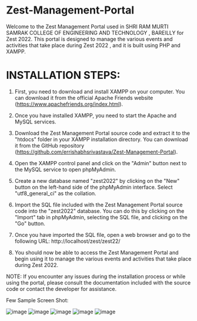# Zest-Management-Portal

Welcome to the Zest Management Portal used in SHRI RAM MURTI SAMRAK COLLEGE OF ENGINEERING AND TECHNOLOGY , BAREILLY for Zest 2022. This portal is designed to manage the various events and activities that take place during Zest 2022 , and it is built using PHP and XAMPP.

# INSTALLATION STEPS:

1. First, you need to download and install XAMPP on your computer. You can download it from the official Apache Friends website (https://www.apachefriends.org/index.html).

2. Once you have installed XAMPP, you need to start the Apache and MySQL services.

3. Download the Zest Management Portal source code and extract it to the "htdocs" folder in your XAMPP installation directory. You can download it from the GitHub repository (https://github.com/errishabhsrivastava/Zest-Management-Portal).

4. Open the XAMPP control panel and click on the "Admin" button next to the MySQL service to open phpMyAdmin.

5. Create a new database named "zest2022" by clicking on the "New" button on the left-hand side of the phpMyAdmin interface. Select "utf8_general_ci" as the collation.

6. Import the SQL file included with the Zest Management Portal source code into the "zest2022" database. You can do this by clicking on the "Import" tab in phpMyAdmin, selecting the SQL file, and clicking on the "Go" button.

7. Once you have imported the SQL file, open a web browser and go to the following URL: http://localhost/zest/zest22/

8. You should now be able to access the Zest Management Portal and begin using it to manage the various events and activities that take place during Zest 2022.

NOTE: If you encounter any issues during the installation process or while using the portal, please consult the documentation included with the source code or contact the developer for assistance.

Few Sample Screen Shot:

![image](https://user-images.githubusercontent.com/117577787/222943066-07d7988e-ab31-47d3-9ef8-d21c1037987a.png)
![image](https://user-images.githubusercontent.com/117577787/222942996-90536f1d-60dc-4f5d-9254-cbc8ba5a6d35.png)
![image](https://user-images.githubusercontent.com/117577787/222943016-7112809a-25e1-4a2e-900c-03737a3a55ca.png)
![image](https://user-images.githubusercontent.com/117577787/222943029-40995fa0-6816-4ebd-ab99-5464a594dfa7.png)
![image](https://user-images.githubusercontent.com/117577787/222943044-d6b6bac5-ed02-4010-8567-2c6c0d8bc047.png)
